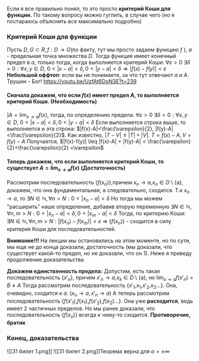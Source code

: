 Если я все правильно понял, то это просто **критерий Коши для функции.**
По такому вопросу можно гуглить, в случае чего (но я постараюсь объяснить все максимально подробно)
### Критерий Коши для функции
Пусть $D,G ⊂ R, f: D \rightarrow G$(по факту, тут мы просто задаем функцию $f$ ), $а$ - предельная точка множества $D$. Тогда функция имеет конечный предел в $а$, только тогда, когда выполняется критерий Коши:
$\forall \varepsilon>0 \ \exists \delta>0: \forall x,y \in D, \ 0<|x-a|< \delta, 0<|y-a|< \delta \Rightarrow |f(x)-f(y)|<\varepsilon$
**Небольшой оффтоп**: если вы не понимаете, за что тут отвечают $а$ и $А$. Трушин - Бог!
https://youtu.be/UzfAt6DoN3E?t=239
#### Сначала докажем, что если $f(x)$ имеет предел $А$, то выполняется критерий Коши. (Необходимость)
$]A=\lim_{x \rightarrow a}{f(x)}$, тогда, по определению предела.
$\forall \varepsilon>0 \ \exists \delta>0: \forall x,y \in D, \ 0<|x-a|< \delta, 0<|y-a|< \delta$
Если выполняется строка выше, то выполняется и эта строка:
$|f(x)-A|<\frac{\varepsilon}{2}, |f(y)-A|<\frac{\varepsilon}{2}$.
Как известно, $|T-V| \leq |T| + |V|$.
$T = f(x)-A, V = f(y)-A$
Получается, $|f(x)-f(y)| \leq |f(x)-A| + |f(y)-A| < \frac{\varepsilon}{2}+\frac{\varepsilon}{2} =\varepsilon$

#### Теперь докажем, что если **выполняется** критерий Коши, то существует $A=\lim_{x \rightarrow a}{f(x)}$ (Достаточность)
Рассмотрим последовательность {$f(x_n)$},причем $x_n \rightarrow a$,$x_n \in D$ \ {a}, докажем, что она фундаментальная, а следовательно, сходится.
Т.к $x_n \rightarrow a$, то $\exists N \in \mathbb{N} , \forall n>N: 0<|x_n-a|<\delta$ 
Но тогда мы можем "расширить" наше определение, добавив вторую переменную
$\exists N \in \mathbb{N} , \forall n,m>N: 0<|x_n-a|<\delta,0<|x_m-a|<\delta$ 
Тогда, по критерию Коши:
$\exists N \in \mathbb{N} , \forall n,m>N: |f(x_n)-f(x_m)|<\varepsilon$  => {$f(x_n)$}  - сходится в силу критерия Коши для последовательностей.

**Внимание!!!** На лекции мы остановились на этом моменте, но по сути, мы еще не до конца доказали, достаточность (мы доказали, что существует какой-то предел, но не доказали, что он 1). Ниже я приведу продолжение доказательства

**Докажем единственность предела:**
Допустим, есть такая последовательность {$x'_n$}, причем $x'_n \rightarrow a$,$x_k \in D$ \ {a}, но $\lim_{x \rightarrow a}{f(x'_n)}=B \neq A$
Тогда рассмотрим последовательность {$x'_1$,$x_1$,$x'_2$,$x_2$...}. Она, очевидно, сходится к $a$. ($x_n \rightarrow a, x'_n \rightarrow a$)
А теперь рассмотрим последовательность {$f(x'_1)$,$f(x_1)$,$f(x'_2)$,$f(x_2)$...}. Она уже **расходится**, ведь имеет 2 частичных пределов.
Но мы ранее доказали, что последовательность {$f(x_n)$} всегда к чему-то сходится. 
**Противоречие, братик**
### Конец, доказательства

![[31 билет 1.png]]
![[31 билет 2.png]]Теорема верна для $a=\pm \infty$

